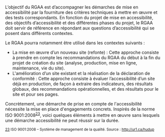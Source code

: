 L’objectif du RGAA est d’accompagner les démarches de mise en accessibilité par la fourniture des critères techniques à mettre en œuvre et des tests correspondants. En fonction du projet de mise en accessibilité, des objectifs d’accessibilité et des différentes phases du projet, le RGAA doit servir de référence en répondant aux questions d’accessibilité qui se posent dans différents contextes.

Le RGAA pourra notamment être utilisé dans les contextes suivants :
+ La mise en œuvre d’un nouveau site (refonte) : Cette approche consiste à prendre en compte les recommandations du RGAA du début à la fin du projet de création du site (analyse, production, mise en ligne, maintenance, vie du site).
+ L'amélioration d’un site existant et la réalisation de la déclaration de conformité : Cette approche consiste à évaluer l’accessibilité d’un site déjà en production, de façon à extraire des indicateurs, des résultats globaux, des recommandations opérationnelles, et des résultats pour le site et pour ses pages.

Concrètement, une démarche de prise en compte de l'accessibilité nécessite la mise en place d'engagements concrets. Inspirés de la norme ISO 9001:2008<sup id="body-ftn23">[23](#ftn23)</sup>, voici quelques éléments à mettre en œuvre sans lesquels une démarche accessibilité ne peut réussir sur la durée.

<sub id="ftn23">[23](#body-ftn23) ISO 9001:2008 – Système de management de la qualité. Source : http://ur1.ca/hudup</sub>
